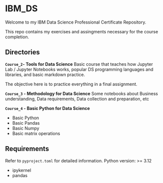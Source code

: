 # IBM_DS
Welcome to my IBM Data Science Professional Certificate Repository.

This repo contains my exercises and assingments necessary for the course completion.

## Directories

**`Course_2`- Tools for Data Science**
Basic course that teaches how Jupyter Lab / Jupyter Notebooks works, popular DS programming languages and libraries, and basic markdown practice.

The objective here is to practice everything in a final assignment.

**`Course_3` - Methodology for Data Science**
Some notebooks about Business understanding, Data requirements, Data collection and preparation, etc

**`Course_4` - Basic Python for Data Science**
- Basic Python
- Basic Pandas
- Basic Numpy
- Basic matrix operations

## Requirements

Refer to `pyproject.toml` for detailed information. 
Python version: >= 3.12
- ipykernel
- pandas